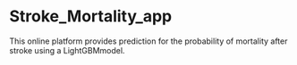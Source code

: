 # Stroke_Mortality_app
This online platform provides prediction for the probability of mortality after stroke using a LightGBMmodel.
